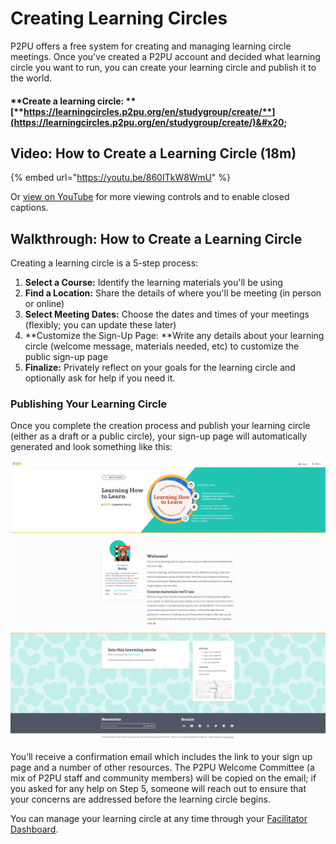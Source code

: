 # Creating Learning Circles

P2PU offers a free system for creating and managing learning circle meetings. Once you've created a P2PU account and decided what learning circle you want to run, you can create your learning circle and publish it to the world.

#### **Create a learning circle: **[**https://learningcircles.p2pu.org/en/studygroup/create/**](https://learningcircles.p2pu.org/en/studygroup/create/)&#x20;

## Video: How to Create a Learning Circle (18m)

{% embed url="https://youtu.be/860ITkW8WmU" %}

Or [view on YouTube](https://youtu.be/860ITkW8WmU) for more viewing controls and to enable closed captions.

## Walkthrough: How to Create a Learning Circle

Creating a learning circle is a 5-step process:

1. **Select a Course:** Identify the learning materials you'll be using
2. **Find a Location:** Share the details of where you'll be meeting (in person or online)
3. **Select Meeting Dates:** Choose the dates and times of your meetings (flexibly; you can update these later)
4. **Customize the Sign-Up Page: **Write any details about your learning circle (welcome message, materials needed, etc) to customize the public sign-up page
5. **Finalize:** Privately reflect on your goals for the learning circle and optionally ask for help if you need it.

### Publishing Your Learning Circle

Once you complete the creation process and publish your learning circle (either as a draft or a public circle), your sign-up page will automatically generated and look something like this:

![](../../.gitbook/assets/learning-how-to-learn-.png)

You’ll receive a confirmation email which includes the link to your sign up page and a number of other resources. The P2PU Welcome Committee (a mix of P2PU staff and community members) will be copied on the email; if you asked for any help on Step 5, someone will reach out to ensure that your concerns are addressed before the learning circle begins.&#x20;

You can manage your learning circle at any time through your [Facilitator Dashboard](untitled.md).&#x20;
